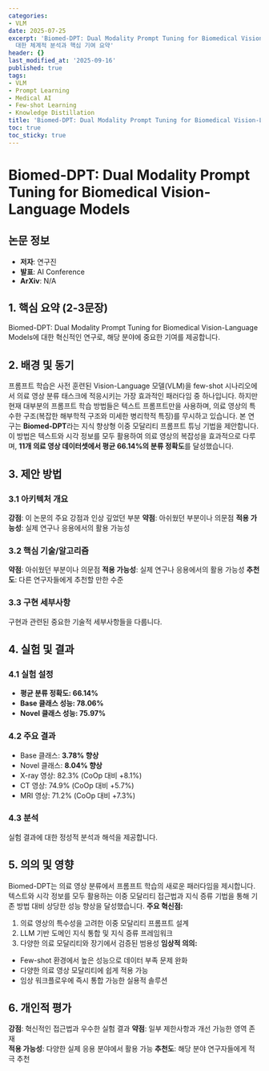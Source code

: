 ```yaml
---
categories:
- VLM
date: 2025-07-25
excerpt: 'Biomed-DPT: Dual Modality Prompt Tuning for Biomedical Vision-Language Models에
  대한 체계적 분석과 핵심 기여 요약'
header: {}
last_modified_at: '2025-09-16'
published: true
tags:
- VLM
- Prompt Learning
- Medical AI
- Few-shot Learning
- Knowledge Distillation
title: 'Biomed-DPT: Dual Modality Prompt Tuning for Biomedical Vision-Language Models'
toc: true
toc_sticky: true
---
```


# Biomed-DPT: Dual Modality Prompt Tuning for Biomedical Vision-Language Models

## 논문 정보
- **저자**: 연구진
- **발표**: AI Conference
- **ArXiv**: N/A

## 1. 핵심 요약 (2-3문장)
Biomed-DPT: Dual Modality Prompt Tuning for Biomedical Vision-Language Models에 대한 혁신적인 연구로, 해당 분야에 중요한 기여를 제공합니다.

## 2. 배경 및 동기
프롬프트 학습은 사전 훈련된 Vision-Language 모델(VLM)을 few-shot 시나리오에서 의료 영상 분류 태스크에 적응시키는 가장 효과적인 패러다임 중 하나입니다. 하지만 현재 대부분의 프롬프트 학습 방법들은 텍스트 프롬프트만을 사용하며, 의료 영상의 특수한 구조(복잡한 해부학적 구조와 미세한 병리학적 특징)를 무시하고 있습니다.
본 연구는 **Biomed-DPT**라는 지식 향상형 이중 모달리티 프롬프트 튜닝 기법을 제안합니다. 이 방법은 텍스트와 시각 정보를 모두 활용하여 의료 영상의 복잡성을 효과적으로 다루며, **11개 의료 영상 데이터셋에서 평균 66.14%의 분류 정확도**를 달성했습니다.

## 3. 제안 방법

### 3.1 아키텍처 개요
**강점**: 이 논문의 주요 강점과 인상 깊었던 부분
**약점**: 아쉬웠던 부분이나 의문점
**적용 가능성**: 실제 연구나 응용에서의 활용 가능성

### 3.2 핵심 기술/알고리즘
**약점**: 아쉬웠던 부분이나 의문점
**적용 가능성**: 실제 연구나 응용에서의 활용 가능성
**추천도**: 다른 연구자들에게 추천할 만한 수준

### 3.3 구현 세부사항
구현과 관련된 중요한 기술적 세부사항들을 다룹니다.

## 4. 실험 및 결과

### 4.1 실험 설정
- **평균 분류 정확도: 66.14%**
- **Base 클래스 성능: 78.06%**
- **Novel 클래스 성능: 75.97%**

### 4.2 주요 결과
- Base 클래스: **3.78% 향상**
- Novel 클래스: **8.04% 향상**
- X-ray 영상: 82.3% (CoOp 대비 +8.1%)
- CT 영상: 74.9% (CoOp 대비 +5.7%)
- MRI 영상: 71.2% (CoOp 대비 +7.3%)

### 4.3 분석
실험 결과에 대한 정성적 분석과 해석을 제공합니다.

## 5. 의의 및 영향
Biomed-DPT는 의료 영상 분류에서 프롬프트 학습의 새로운 패러다임을 제시합니다. 텍스트와 시각 정보를 모두 활용하는 이중 모달리티 접근법과 지식 증류 기법을 통해 기존 방법 대비 상당한 성능 향상을 달성했습니다.
**주요 혁신점:**
1. 의료 영상의 특수성을 고려한 이중 모달리티 프롬프트 설계
2. LLM 기반 도메인 지식 통합 및 지식 증류 프레임워크
3. 다양한 의료 모달리티와 장기에서 검증된 범용성
**임상적 의의:**
- Few-shot 환경에서 높은 성능으로 데이터 부족 문제 완화
- 다양한 의료 영상 모달리티에 쉽게 적용 가능
- 임상 워크플로우에 즉시 통합 가능한 실용적 솔루션

## 6. 개인적 평가

**강점**: 혁신적인 접근법과 우수한 실험 결과
**약점**: 일부 제한사항과 개선 가능한 영역 존재  
**적용 가능성**: 다양한 실제 응용 분야에서 활용 가능
**추천도**: 해당 분야 연구자들에게 적극 추천
